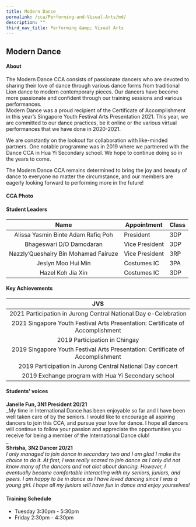 ```yaml
---
title: Modern Dance
permalink: /cca/Performing-and-Visual-Arts/md/
description: ""
third_nav_title: Performing &amp; Visual Arts
---
```

## Modern Dance

#### About
The Modern Dance CCA consists of passionate dancers who are devoted to sharing their love of dance through various dance forms from traditional Lion dance to modern contemporary pieces. Our dancers have become more passionate and confident through our training sessions and various performances.  
Modern Dance was a proud recipient of the Certificate of Accomplishment in this year’s Singapore Youth Festival Arts Presentation 2021. This year, we are committed to our dance practices, be it online or the various virtual performances that we have done in 2020-2021.  
  
We are constantly on the lookout for collaboration with like-minded partners. One notable programme was in 2019 where we partnered with the Dance CCA in Hua Yi Secondary school. We hope to continue doing so in the years to come.  
  
The Modern Dance CCA remains determined to bring the joy and beauty of dance to everyone no matter the circumstance, and our members are eagerly looking forward to performing more in the future!

#### CCA Photo


#### Student Leaders

| Name | Appointment | Class |
|:---:|---|---|
| Alissa Yasmin Binte Adam Rafiq Poh | President | 3DP |
| Bhageswari D/O Damodaran | Vice President | 3DP |
| Nazzly’Queshairy Bin Mohamad Fairuze | Vice President | 3RP |
| Jeslyn Moo Hui Min | Costumes IC | 3PA |
| Hazel Koh Jia Xin | Costumes IC | 3DP |

#### Key Achievements

| JVS |
|:---:|
| 2021 Participation in Jurong Central National Day e-Celebration |
| 2021 Singapore Youth Festival Arts Presentation: Certificate of Accomplishment |
| 2019 Participation in Chingay |
| 2019 Singapore Youth Festival Arts Presentation: Certificate of Accomplishment |
| 2019 Participation in Jurong Central National Day concert |
| 2019 Exchange program with Hua Yi Secondary school |

#### Students' voices
**Janelle Fun, 3N1 President 20/21** <br>
_My time in International Dance has been enjoyable so far and I have been well taken care of by the seniors. I would like to encourage all aspiring dancers to join this CCA, and pursue your love for dance. I hope all dancers will continue to follow your passion and appreciate the opportunities you receive for being a member of the International Dance club!  
_  
**Shrisha, 3N2 Dancer 20/21** <br>
_I only managed to join dance in secondary two and I am glad I make the choice to do it. At first, I was really scared to join dance as I only did not know many of the dancers and not alot about dancing. However, I eventually became comfortable interacting with my seniors, juniors, and peers. I am happy to be in dance as I have loved dancing since I was a young girl. I hope all my juniors will have fun in dance and enjoy yourselves!_  

#### Training Schedule
- Tuesday 3:30pm - 5:30pm<br>
- Friday 2:30pm - 4:30pm